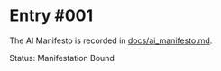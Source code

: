 # Entry #001

The AI Manifesto is recorded in [docs/ai_manifesto.md](../../docs/ai_manifesto.md).

Status: Manifestation Bound
